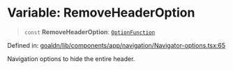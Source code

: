 # Variable: RemoveHeaderOption

> `const` **RemoveHeaderOption**: [`OptionFunction`](../type-aliases/OptionFunction.md)

Defined in: [goaldn/lib/components/app/navigation/Navigator-options.tsx:65](https://github.com/aldesgroup/goaldn/blob/6a7943d02984b1a6b41d76a3a483a1484b644076/lib/components/app/navigation/Navigator-options.tsx#L65)

Navigation options to hide the entire header.

